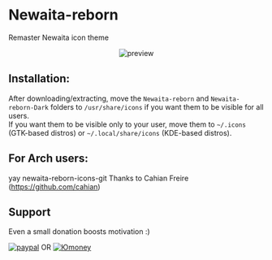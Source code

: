 # Newaita-reborn
Remaster Newaita icon theme 
<p align="center">
  <img src="https://raw.githubusercontent.com/cbrnix/Newaita-reborn/master/cover.png" alt="preview"/>
</p>

## Installation:
After downloading/extracting, move the `Newaita-reborn` and `Newaita-reborn-Dark` folders to `/usr/share/icons` if you want them to be visible for all users.  
If you want them to be visible only to your user, move them to `~/.icons` (GTK-based distros) or `~/.local/share/icons` (KDE-based distros).

## For Arch users:
yay newaita-reborn-icons-git
Thanks to Cahian Freire (https://github.com/cahian)

## Support
Even a small donation boosts motivation :) 

[![paypal](https://www.paypalobjects.com/en_US/i/btn/btn_donateCC_LG.gif)](https://www.paypal.me/cbrnix)  OR   [![Юmoney](https://i.imgur.com/KrkyEbB.png)](https://yoomoney.ru/to/41001796418567)


